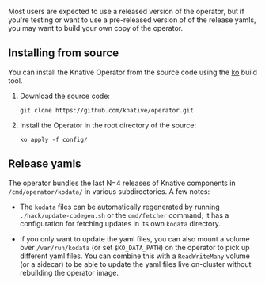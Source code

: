 Most users are expected to use a released version of the operator, but
if you're testing or want to use a pre-released version of of the
release yamls, you may want to build your own copy of the operator.

## Installing from source

You can install the Knative Operator from the source code using the [ko](https://github.com/google/ko) build tool.

1. Download the source code:

    ```
    git clone https://github.com/knative/operator.git
    ```

1. Install the Operator in the root directory of the source:

    ```
    ko apply -f config/
    ```

## Release yamls

The operator bundles the last N=4 releases of Knative components in
`/cmd/operator/kodata/` in various subdirectories. A few notes:

* The `kodata` files can be automatically regenerated by running
  `./hack/update-codegen.sh` or the `cmd/fetcher` command; it has a
  configuration for fetching updates in its own `kodata` directory.

* If you only want to update the yaml files, you can also mount a
  volume over `/var/run/kodata` (or set `$KO_DATA_PATH`) on the
  operator to pick up different yaml files. You can combine this with
  a `ReadWriteMany` volume (or a sidecar) to be able to update the
  yaml files live on-cluster without rebuilding the operator image.

